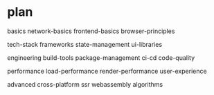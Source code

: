 # plan

basics
  network-basics
  frontend-basics
  browser-principles

tech-stack
  frameworks
  state-management
  ui-libraries

engineering
  build-tools
  package-management
  ci-cd
  code-quality

performance
  load-performance
  render-performance
  user-experience

advanced
  cross-platform
  ssr
  webassembly
  algorithms
